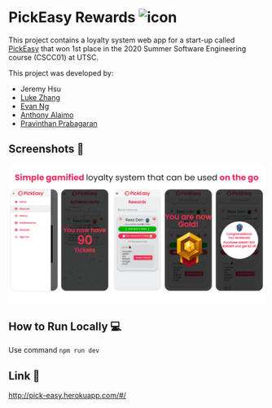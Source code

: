 # PickEasy Rewards <img src="https://github.com/Jer3myHsu/PickEasy-Rewards/blob/master/pick-easy/src/favicon.ico" height="32px" alt="icon"></img>

This project contains a loyalty system web app for a start-up called [PickEasy](https://pickeasy.ca/) that won 1st place in the 2020 Summer Software Engineering course (CSCC01) at UTSC.

This project was developed by:
* Jeremy Hsu
* [Luke Zhang](https://github.com/Smawllie)
* [Evan Ng](https://github.com/Evan8456)
* [Anthony Alaimo](https://github.com/AnthonyAlaimo)
* [Pravinthan Prabagaran](https://github.com/pravinthan)

## Screenshots 📸

![screenshots](/pick-easy/src/assets/demo.png)

## How to Run Locally 💻

Use command `npm run dev`

## Link 🚩

http://pick-easy.herokuapp.com/#/
